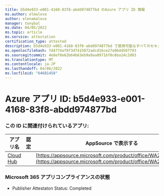 ```yaml
---
title: b5d4e933-e001-4168-83f8-abdd974877bd のAzure アプリ ID 情報
ms.author: elmalova
author: elenamalova
manager: tonybal
ms.date: 04/05/2022
ms.topic: article
ms.service: attestation
certification_type: attested
description: b5d4e933-e001-4168-83f8-abdd974877bd で使用可能なすべてのセキュリティとコンプライアンス情報。
ms.openlocfilehash: fd4774af0f3d7415072adcd16ce27a96dd507793
ms.sourcegitcommit: 4e8ef8e62b64b63eb9a9aa8971bf0c6ba14c2d03
ms.translationtype: MT
ms.contentlocale: ja-JP
ms.lasthandoff: 04/06/2022
ms.locfileid: "64681458"
---
```

# <a name="azure-app-id-b5d4e933-e001-4168-83f8-abdd974877bd"></a>Azure アプリ ID: b5d4e933-e001-4168-83f8-abdd974877bd


### <a name="apps-associated-with-this-id"></a>この ID に関連付けられているアプリ:
| **アプリ名** | **認定** | **AppSource で表示する** |
|--------------|---------------|-----------------------|
| [Cloud Hub](../forward/WA200003034.md) |  | [https://appsource.microsoft.com/product/office/WA200003034](https://appsource.microsoft.com/product/office/WA200003034) |

### <a name="microsoft-365-app-compliance-status"></a>Microsoft 365 アプリコンプライアンスの状態
- Publisher Attestaton Status: Completed
